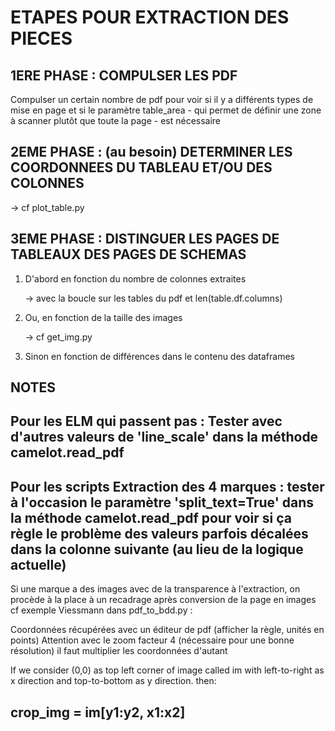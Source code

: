 # ETAPES POUR EXTRACTION DES PIECES

## 1ERE PHASE : COMPULSER LES PDF
Compulser un certain nombre de pdf pour voir si il y a différents types de mise en page
et si le paramètre table_area  - qui permet de définir une zone à scanner plutôt que toute la page -
est nécessaire

## 2EME PHASE : (au besoin) DETERMINER LES COORDONNEES DU TABLEAU ET/OU DES COLONNES
-> cf plot_table.py

## 3EME PHASE : DISTINGUER LES PAGES DE TABLEAUX DES PAGES DE SCHEMAS
1. D'abord en fonction du nombre de colonnes extraites 

    -> avec la boucle sur les tables du pdf et len(table.df.columns)

2. Ou, en fonction de la taille des images

    -> cf get_img.py

3. Sinon en fonction de différences dans le contenu des dataframes

## NOTES

Pour les ELM qui passent pas :
Tester avec d'autres valeurs de 'line_scale' dans la méthode camelot.read_pdf
--------

Pour les scripts Extraction des 4 marques :
tester à l'occasion le paramètre 'split_text=True' dans la méthode camelot.read_pdf
pour voir si ça règle le problème des valeurs parfois décalées dans la colonne suivante
(au lieu de la logique actuelle)
--------

Si une marque a des images avec de la transparence à l'extraction,
on procède à la place à un recadrage après conversion de la page en images
cf exemple Viessmann dans pdf_to_bdd.py :

Coordonnées récupérées avec un éditeur de pdf
(afficher la règle, unités en points)
Attention avec le zoom facteur 4 (nécessaire pour une bonne résolution)
il faut multiplier les coordonnées d'autant

If we consider (0,0) as top left corner of image called im 
with left-to-right as x direction and 
top-to-bottom as y direction. 
then:

crop_img = im[y1:y2, x1:x2]
--------
